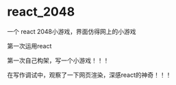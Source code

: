 # react_2048
一个 react 2048小游戏，界面仿得网上的小游戏

第一次运用react

第一次自己构架，写一个小游戏！！！

在写作调试中，观察了一下网页渲染，深感react的神奇！！！

